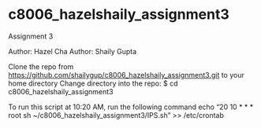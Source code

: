 # c8006_hazelshaily_assignment3
Assignment 3

Author: Hazel Cha
Author: Shaily Gupta

Clone the repo from https://github.com/shailygup/c8006_hazelshaily_assignment3.git to your home directory
Change directory into the repo:
$ cd c8006_hazelshaily_assignment3

To run this script at 10:20 AM, run the following command
echo “20 10 * * * root sh ~/c8006_hazelshaily_assignment3/IPS.sh” >> /etc/crontab